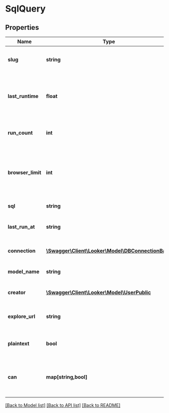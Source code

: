 # SqlQuery

## Properties
Name | Type | Description | Notes
------------ | ------------- | ------------- | -------------
**slug** | **string** | The identifier of the SQL query | [optional] 
**last_runtime** | **float** | Number of seconds this query took to run the most recent time it was run | [optional] 
**run_count** | **int** | Number of times this query has been run | [optional] 
**browser_limit** | **int** | Maximum number of rows this query will display on the SQL Runner page | [optional] 
**sql** | **string** | SQL query text | [optional] 
**last_run_at** | **string** | The most recent time this query was run | [optional] 
**connection** | [**\Swagger\Client\Looker\Model\DBConnectionBase**](DBConnectionBase.md) | Connection this query uses | [optional] 
**model_name** | **string** | Model name this query uses | [optional] 
**creator** | [**\Swagger\Client\Looker\Model\UserPublic**](UserPublic.md) | User who created this SQL query | [optional] 
**explore_url** | **string** | Explore page URL for this SQL query | [optional] 
**plaintext** | **bool** | Should this query be rendered as plain text | [optional] 
**can** | **map[string,bool]** | Operations the current user is able to perform on this object | [optional] 

[[Back to Model list]](../README.md#documentation-for-models) [[Back to API list]](../README.md#documentation-for-api-endpoints) [[Back to README]](../README.md)


